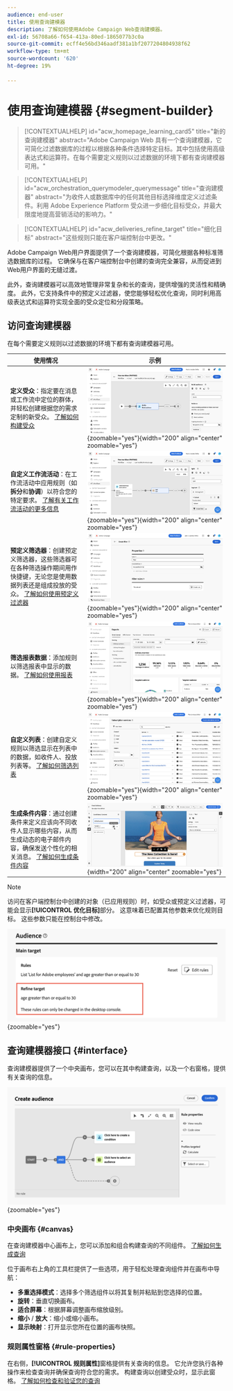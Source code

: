 ```yaml
---
audience: end-user
title: 使用查询建模器
description: 了解如何使用Adobe Campaign Web查询建模器。
exl-id: 56708a66-f654-413a-80ed-1865077b3c0a
source-git-commit: ecff4e56bd346aadf381a1bf2077204804938f62
workflow-type: tm+mt
source-wordcount: '620'
ht-degree: 19%

---
```


# 使用查询建模器 {#segment-builder}

>[!CONTEXTUALHELP]
>id="acw_homepage_learning_card5"
>title="新的查询建模器"
>abstract="Adobe Campaign Web 具有一个查询建模器，它可简化过滤数据库的过程以根据各种条件选择特定目标。其中包括使用高级表达式和运算符。在每个需要定义规则以过滤数据的环境下都有查询建模器可用。"

>[!CONTEXTUALHELP]
>id="acw_orchestration_querymodeler_querymessage"
>title="查询建模器"
>abstract="为收件人或数据库中的任何其他目标选择维度定义过滤条件。利用 Adobe Experience Platform 受众进一步细化目标受众，并最大限度地提高营销活动的影响力。"

>[!CONTEXTUALHELP]
>id="acw_deliveries_refine_target"
>title="细化目标"
>abstract="这些规则只能在客户端控制台中更改。"

Adobe Campaign Web用户界面提供了一个查询建模器，可简化根据各种标准筛选数据库的过程。 它确保与在客户端控制台中创建的查询完全兼容，从而促进到Web用户界面的无缝过渡。

此外，查询建模器可以高效地管理非常复杂和长的查询，提供增强的灵活性和精确度。 此外，它支持条件中的预定义过滤器，使您能够轻松优化查询，同时利用高级表达式和运算符实现全面的受众定位和分段策略。

## 访问查询建模器

在每个需要定义规则以过滤数据的环境下都有查询建模器可用。

| 使用情况 | 示例 |
|  ---  |  ---  |
| **定义受众**：指定要在消息或工作流中定位的群体，并轻松创建根据您的需求定制的新受众。 [了解如何构建受众](../audience/one-time-audience.md) | ![](assets/access-audience.png){zoomable="yes"}{width="200" align="center" zoomable="yes"} |
| **自定义工作流活动**：在工作流活动中应用规则（如&#x200B;**拆分**&#x200B;和&#x200B;**协调**）以符合您的特定要求。 [了解有关工作流活动的更多信息](../workflows/activities/about-activities.md) | ![](assets/access-workflow.png){zoomable="yes"}{width="200" align="center" zoomable="yes"} |
| **预定义筛选器**：创建预定义筛选器，这些筛选器可在各种筛选操作期间用作快捷键，无论您是使用数据列表还是组成投放的受众。 [了解如何使用预定义过滤器](../get-started/predefined-filters.md) | ![](assets/access-predefined-filter.png){zoomable="yes"}{width="200" align="center" zoomable="yes"} |
| **筛选报表数据**：添加规则以筛选报表中显示的数据。 [了解如何使用报表](../reporting/gs-reports.md) | ![](assets/access-reports.png){zoomable="yes"}{width="200" align="center" zoomable="yes"} |
| **自定义列表**：创建自定义规则以筛选显示在列表中的数据，如收件人、投放列表等。 [了解如何筛选列表](../get-started/list-filters.md#list-built-in-filters) | ![](assets/access-lists.png){zoomable="yes"}{width="200" align="center" zoomable="yes"} |
| **生成条件内容**：通过创建条件来定义应该向不同收件人显示哪些内容，从而生成动态的电子邮件内容，确保发送个性化的相关消息。 [了解如何生成条件内容](../personalization/conditions.md) | ![](assets/conditional-content.png){width="200" align="center" zoomable="yes"} |

>[!NOTE]
>
>访问在客户端控制台中创建的对象（已应用规则）时，如受众或预定义过滤器，可能会显示&#x200B;**[!UICONTROL 优化目标]**&#x200B;部分。 这意味着已配置其他参数来优化规则目标。 这些参数只能在控制台中修改。
>
>![](assets/target-warning.png){zoomable="yes"}

## 查询建模器接口 {#interface}

查询建模器提供了一个中央画布，您可以在其中构建查询，以及一个右窗格，提供有关查询的信息。

![](assets/query-interface.png){zoomable="yes"}

### 中央画布 {#canvas}

在查询建模器中心画布上，您可以添加和组合构建查询的不同组件。 [了解如何生成查询](build-query.md)

位于画布右上角的工具栏提供了一些选项，用于轻松处理查询组件并在画布中导航：

* **多重选择模式**：选择多个筛选组件以将其复制并粘贴到您选择的位置。
* **旋转**：垂直切换画布。
* **适合屏幕**：根据屏幕调整画布缩放级别。
* **缩小** / **放大**：缩小或缩小画布。
* **显示映射**：打开显示您所在位置的画布快照。

### 规则属性窗格 {#rule-properties}

在右侧，**[!UICONTROL 规则属性]**&#x200B;窗格提供有关查询的信息。 它允许您执行各种操作来检查查询并确保查询符合您的需求。 构建查询以创建受众时，显示此窗格。 [了解如何检查和验证您的查询](build-query.md#check-and-validate-your-query)

